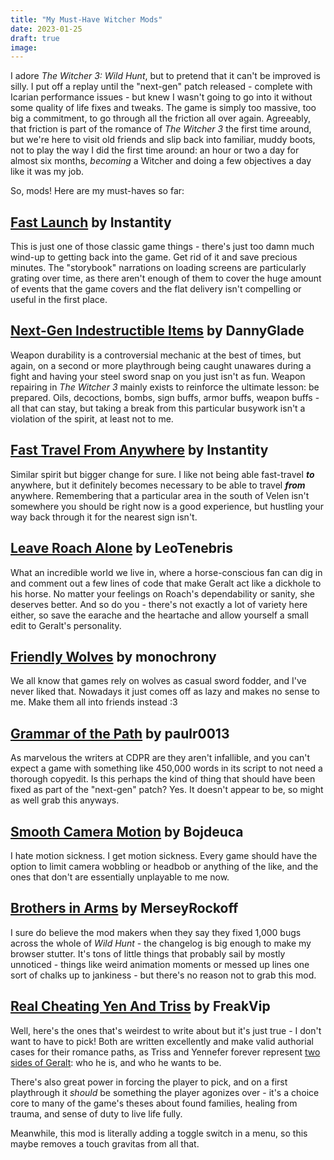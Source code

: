 ```yaml
---
title: "My Must-Have Witcher Mods"
date: 2023-01-25
draft: true
image:
---
```


I adore *The Witcher 3: Wild Hunt*, but to pretend that it can't be improved is silly. I put off a replay until the "next-gen" patch released - complete with Icarian performance issues - but knew I wasn't going to go into it without some quality of life fixes and tweaks. The game is simply too massive, too big a commitment, to go through all the friction all over again. Agreeably, that friction is part of the romance of *The Witcher 3* the first time around, but we're here to visit old friends and slip back into familiar, muddy boots, not to play the way I did the first time around: an hour or two a day for almost six months, *becoming* a Witcher and doing a few objectives a day like it was my job. 

So, mods! Here are my must-haves so far:

## [Fast Launch](https://www.nexusmods.com/witcher3/mods/7154) by Instantity

This is just one of those classic game things - there's just too damn much wind-up to getting back into the game. Get rid of it and save precious minutes. The "storybook" narrations on loading screens are particularly grating over time, as there aren't enough of them to cover the huge amount of events that the game covers and the flat delivery isn't compelling or useful in the first place.

## [Next-Gen Indestructible Items](https://www.nexusmods.com/witcher3/mods/7161) by DannyGlade

Weapon durability is a controversial mechanic at the best of times, but again, on a second or more playthrough being caught unawares during a fight and having your steel sword snap on you just isn't as fun. Weapon repairing in *The Witcher 3* mainly exists to reinforce the ultimate lesson: be prepared. Oils, decoctions, bombs, sign buffs, armor buffs, weapon buffs - all that can stay, but taking a break from this particular busywork isn't a violation of the spirit, at least not to me.

## [Fast Travel From Anywhere](https://www.nexusmods.com/witcher3/mods/7157) by Instantity

Similar spirit but bigger change for sure. I like not being able fast-travel ***to*** anywhere, but it definitely becomes necessary to be able to travel ***from*** anywhere. Remembering that a particular area in the south of Velen isn't somewhere you should be right now is a good experience, but hustling your way back through it for the nearest sign isn't. 

## [Leave Roach Alone](https://www.nexusmods.com/witcher3/mods/7582) by LeoTenebris

What an incredible world we live in, where a horse-conscious fan can dig in and comment out a few lines of code that make Geralt act like a dickhole to his horse. No matter your feelings on Roach's dependability or sanity, she deserves better. And so do you - there's not exactly a lot of variety here either, so save the earache and the heartache and allow yourself a small edit to Geralt's personality.

## [Friendly Wolves](https://www.nexusmods.com/witcher3/mods/7559) by monochrony

We all know that games rely on wolves as casual sword fodder, and I've never liked that. Nowadays it just comes off as lazy and makes no sense to me. Make them all into friends instead :3

## [Grammar of the Path](https://www.nexusmods.com/witcher3/mods/7185) by paulr0013

As marvelous the writers at CDPR are they aren't infallible, and you can't expect a game with something like 450,000 words in its script to not need a thorough copyedit. Is this perhaps the kind of thing that should have been fixed as part of the "next-gen" patch? Yes. It doesn't appear to be, so might as well grab this anyways.

## [Smooth Camera Motion](https://www.nexusmods.com/witcher3/mods/7155) by Bojdeuca

I hate motion sickness. I get motion sickness. Every game should have the option to limit camera wobbling or headbob or anything of the like, and the ones that don't are essentially unplayable to me now. 

## [Brothers in Arms](https://www.nexusmods.com/witcher3/mods/7329) by MerseyRockoff

I sure do believe the mod makers when they say they fixed 1,000 bugs across the whole of *Wild Hunt* - the changelog is big enough to make my browser stutter. It's tons of little things that probably sail by mostly unnoticed - things like weird animation moments or messed up lines one sort of chalks up to jankiness - but there's no reason not to grab this mod.

## [Real Cheating Yen And Triss](https://www.nexusmods.com/witcher3/mods/7553) by FreakVip

Well, here's the ones that's weirdest to write about but it's just true - I don't want to have to pick! Both are written excellently and make valid authorial cases for their romance paths, as Triss and Yennefer forever represent [two sides of Geralt](https://www.youtube.com/watch?v=A6PUReOuHVw): who he is, and who he wants to be.

There's also great power in forcing the player to pick, and on a first playthrough it *should* be something the player agonizes over - it's a choice core to many of the game's theses about found families, healing from trauma, and sense of duty to live life fully.

Meanwhile, this mod is literally adding a toggle switch in a menu, so this maybe removes a touch gravitas from all that.